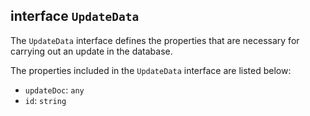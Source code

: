 ## interface `UpdateData`

The `UpdateData` interface defines the properties that are necessary for carrying out an update in the database. 

The properties included in the `UpdateData` interface are listed below:

* `updateDoc`: `any`
* `id`: `string`

